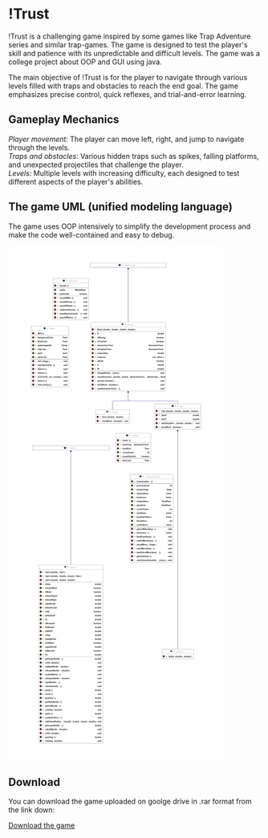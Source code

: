 # <b>!Trust</b>
!Trust is a challenging game inspired by some games like Trap Adventure series and similar trap-games. The game is designed to test the player's skill and patience with its unpredictable and difficult levels. The game was a college project about OOP and GUI using java.


The main objective of !Trust is for the player to navigate through various levels filled with traps and obstacles to reach the end goal. The game emphasizes precise control, quick reflexes, and trial-and-error learning.

## Gameplay Mechanics
<i>Player movement:</i> The player can move left, right, and jump to navigate through the levels.<br/>
<i>Traps and obstacles:</i> Various hidden traps such as spikes, falling platforms, and unexpected projectiles that challenge the player.<br/>
<i>Levels:</i> Multiple levels with increasing difficulty, each designed to test different aspects of the player's abilities.

## The game UML (unified modeling language)
The game uses OOP intensively to simplify the development process and make the code well-contained and easy to debug.

![Game UML](src/UML.png)

## Download
You can download the game uploaded on goolge drive in .rar format from the link down:  

[Download the game](https://drive.google.com/drive/folders/10r_UvL6_esxOY1Wb5qX2bg7B_zMmk8rd)

